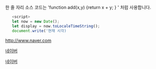 
한 줄 자리 소스 코드는 'function add(x,y) {return x + y; } ' 처럼 사용합니다.

```javascript
   <script>
   let now = new Date();
   let display = now.toLocaleTimeString();
   document.write('현재 시각)

```

<http://www.naver.com>


[네이버](http://www.naver.com)

[네이버](http://www.naver.com. "클릭하면 네이버 홈페이지로 이동합니다")

